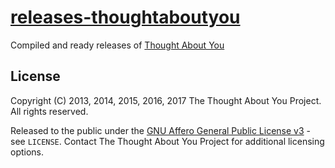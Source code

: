 # [releases-thoughtaboutyou](https://github.com/thoughtaboutyou/releases-thoughtaboutyou)

Compiled and ready releases of [Thought About You][TAY]



## License

Copyright (C) 2013, 2014, 2015, 2016, 2017 The Thought About You Project. All rights reserved.

Released to the public under the [GNU Affero General Public License v3](https://www.gnu.org/licenses/agpl-3.0.html) - see ```LICENSE```. Contact The Thought About You Project for additional licensing options.



[TAY]: http://thoughtaboutyou.net/
